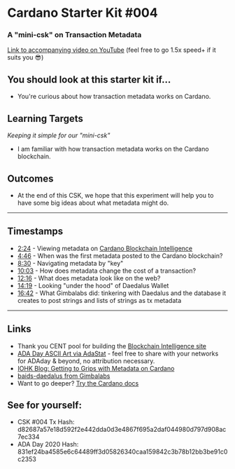 # Cardano Starter Kit #004
### A "mini-csk" on Transaction Metadata

[Link to accompanying video on YouTube](https://youtu.be/Qmx7Pv_bsxw) (feel free to go 1.5x speed+ if it suits you 😎)

## You should look at this starter kit if...

- You're curious about how transaction metadata works on Cardano.

## Learning Targets
*Keeping it simple for our "mini-csk"*

- I am familiar with how transaction metadata works on the Cardano blockchain.

## Outcomes

- At the end of this CSK, we hope that this experiment will help you to have some big ideas about what metadata might do.

---

## Timestamps

- [2:24](https://youtu.be/Qmx7Pv_bsxw?t=144) - Viewing metadata on [Cardano Blockchain Intelligence](https://bi.stakepoolcentral.com)
- [4:46](https://youtu.be/Qmx7Pv_bsxw?t=286) - When was the first metadata posted to the Cardano blockchain?
- [8:30](https://youtu.be/Qmx7Pv_bsxw?t=510) - Navigating metadata by "key"
- [10:03](https://youtu.be/Qmx7Pv_bsxw?t=603) - How does metadata change the cost of a transaction?
- [12:16](https://youtu.be/Qmx7Pv_bsxw?t=736) - What does metadata look like on the web?
- [14:19](https://youtu.be/Qmx7Pv_bsxw?t=859) - Looking "under the hood" of Daedalus Wallet
- [16:42](https://youtu.be/Qmx7Pv_bsxw?t=1002) - What Gimbalabs did: tinkering with Daedalus and the database it creates to post strings and lists of strings as tx metadata

---

## Links

- Thank you CENT pool for building the [Blockchain Intelligence site](https://bi.stakepoolcentral.com)
- [ADA Day ASCII Art via AdaStat](https://adastat.net/transactions/831ef24ba4585e6c64489ff3d05826340caa159842c3b78b12bb3be91c0c2353) - feel free to share with your networks for ADAday & beyond, no attribution necessary.
- [IOHK Blog: Getting to Grips with Metadata on Cardano](https://iohk.io/en/blog/posts/2020/11/03/getting-to-grips-with-metadata-on-cardano/)
- [baids-daedalus from Gimbalabs](https://github.com/GimbaLabs/baids-daedalus)
- Want to go deeper? [Try the Cardano docs](https://docs.cardano.org/projects/cardano-serialization-lib/en/latest/getting-started/generating-keys.html)

## See for yourself:
- CSK #004 Tx Hash: d82687a57e18d592f2e442dda0d3e4867f695a2daf044980d797d908ac7ec334
- ADA Day 2020 Hash: 831ef24ba4585e6c64489ff3d05826340caa159842c3b78b12bb3be91c0c2353

